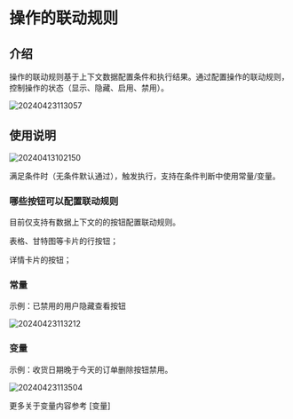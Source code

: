 # 操作的联动规则

## 介绍

操作的联动规则基于上下文数据配置条件和执行结果。通过配置操作的联动规则，控制操作的状态（显示、隐藏、启用、禁用）。

![20240423113057](/actions/linkage-rule.png)

## 使用说明

![20240413102150](/actions/linkage-rule-1.png)

满足条件时（无条件默认通过），触发执行，支持在条件判断中使用常量/变量。

### 哪些按钮可以配置联动规则

目前仅支持有数据上下文的的按钮配置联动规则。

表格、甘特图等卡片的行按钮；

详情卡片的按钮；


### 常量

示例：已禁用的用户隐藏查看按钮

![20240423113212](/actions/linkage-rule-2.png)

### 变量

示例：收货日期晚于今天的订单删除按钮禁用。

![20240423113504](/actions/linkage-rule-3.png)

<!-- TODO: 插入变量链接 -->
更多关于变量内容参考 [变量]